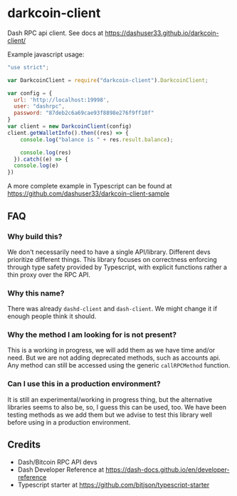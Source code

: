 # darkcoin-client

Dash RPC api client. See docs at https://dashuser33.github.io/darkcoin-client/


Example javascript usage:

```javascript
"use strict";

var DarkcoinClient = require("darkcoin-client").DarkcoinClient;

var config = {
  url: 'http://localhost:19998',
  user: "dashrpc",
  password: "87deb2c6a69cae93f8898e276f9ff10f"
}
var client = new DarkcoinClient(config)
client.getWalletInfo().then((res) => {
    console.log("balance is " + res.result.balance);

    console.log(res)
  }).catch((e) => {
  console.log(e)
})

```

A more complete example in Typescript can be found at https://github.com/dashuser33/darkcoin-client-sample

## FAQ

### Why build this?

We don't necessarily need to have a single API/library. Different devs prioritize different things. This library focuses on correctness enforcing through type safety provided by Typescript, with explicit functions rather a thin proxy over the RPC API.

### Why this name?

There was already `dashd-client` and `dash-client`. We might change it if enough people think it should.

### Why the method I am looking for is not present?

This is a working in progress, we will add them as we have time and/or need. But we are not adding deprecated methods, such as accounts api. Any method can still be accessed using the generic `callRPCMethod` function.

### Can I use this in a production environment?

It is still an experimental/working in progress thing, but the alternative libraries seems to also be, so, I guess this can be used, too. We have been testing methods as we add them but we advise to test this library well before using in a production environment.

## Credits

- Dash/Bitcoin RPC API devs
- Dash Developer Reference at https://dash-docs.github.io/en/developer-reference
- Typescript starter at https://github.com/bitjson/typescript-starter

